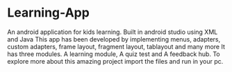 # Learning-App
An android application for kids learning. Built in android studio using XML and Java
This app has been developed by implementing menus, adapters, custom adapters, frame layout, fragment layout, tablayout and many more
It has three modules. A learning module, A quiz test and A feedback hub.
To explore more about this amazing project import the files and run in your pc.

